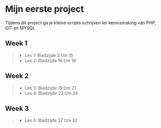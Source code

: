 # Mijn eerste project

Tijdens dit project ga je kleine scripts schrijven ter kennismaking van PHP, GIT en MYSQL

## Week 1
 
> - Les 1: Bladzijde 5 t/m 15
> - Les 2: Bladzijde 16 t/m 18

## Week 2

> - Les 3: Bladzijde 19 t/m 21
> - Les 4: Bladzijde 22 t/m 24

## Week 3

> - Les 5: Bladzijde 27 t/m 32